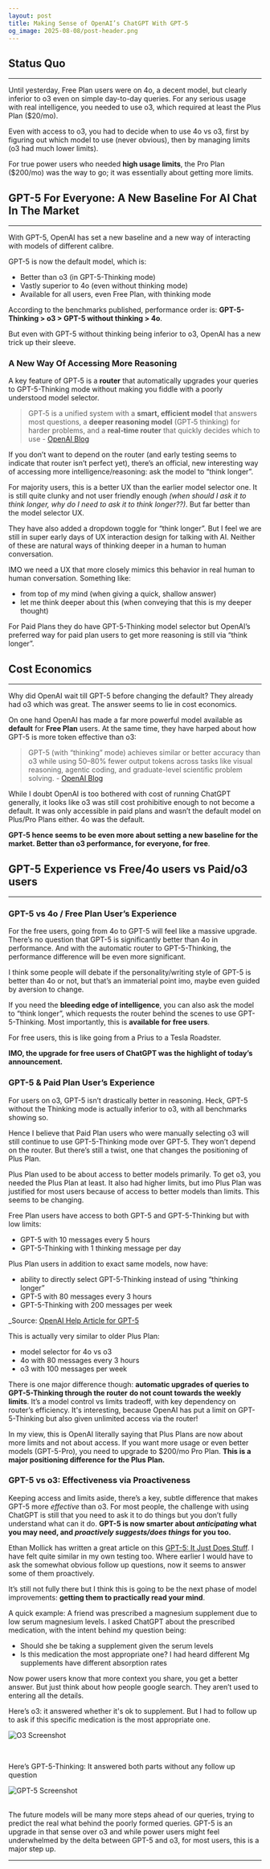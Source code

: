 ```yaml
---
layout: post
title: Making Sense of OpenAI’s ChatGPT With GPT-5
og_image: 2025-08-08/post-header.png
---
```

## Status Quo
---
Until yesterday, Free Plan users were on 4o, a decent model, but clearly inferior to o3 even on simple day-to-day queries. For any serious usage with real intelligence, you needed to use o3, which required at least the Plus Plan ($20/mo).

Even with access to o3, you had to decide when to use 4o vs o3, first by figuring out which model to use (never obvious), then by managing limits (o3 had much lower limits).

For true power users who needed **high usage limits**, the Pro Plan ($200/mo) was the way to go; it was essentially about getting more limits.

## GPT-5 For Everyone: A New Baseline For AI Chat In The Market
---
With GPT-5, OpenAI has set a new baseline and a new way of interacting with models of different calibre.

GPT-5 is now the default model, which is:
- Better than o3 (in GPT-5-Thinking mode)
- Vastly superior to 4o (even without thinking mode)
- Available for all users, even Free Plan, with thinking mode

According to the benchmarks published, performance order is: **GPT-5-Thinking > o3 > GPT-5 without thinking > 4o**.

But even with GPT-5 without thinking being inferior to o3, OpenAI has a new trick up their sleeve.

### A New Way Of Accessing More Reasoning
A key feature of GPT‑5 is a **router** that automatically upgrades your queries to GPT-5-Thinking mode without making you fiddle with a poorly understood model selector.

> GPT‑5 is a unified system with a **smart, efficient model** that answers most questions, a **deeper reasoning model** (GPT‑5 thinking) for harder problems, and a **real‑time router** that quickly decides which to use - [OpenAI Blog](https://openai.com/index/introducing-gpt-5/)

If you don’t want to depend on the router (and early testing seems to indicate that router isn’t perfect yet), there’s an official, new interesting way of accessing more intelligence/reasoning: ask the model to “think longer”.

For majority users, this is a better UX than the earlier model selector one. It is still quite clunky and not user friendly enough *(when should I ask it to think longer, why do I need to ask it to think longer??)*. But far better than the model selector UX.

They have also added a dropdown toggle for “think longer”. But I feel we are still in super early days of UX interaction design for talking with AI. Neither of these are natural ways of thinking deeper in a human to human conversation.

IMO we need a UX that more closely mimics this behavior in real human to human conversation. Something like:
- from top of my mind (when giving a quick, shallow answer)
- let me think deeper about this (when conveying that this is my deeper thought)

For Paid Plans they do have GPT-5-Thinking model selector but OpenAI’s preferred way for paid plan users to get more reasoning is still via “think longer”.

## Cost Economics
---
Why did OpenAI wait till GPT-5 before changing the default? They already had o3 which was great. The answer seems to lie in cost economics.

On one hand OpenAI has made a far more powerful model available as **default** for **Free Plan** users. At the same time, they have harped about how GPT-5 is more token effective than o3:

> GPT-5 (with “thinking” mode) achieves similar or better accuracy than o3 while using 50–80% fewer output tokens across tasks like visual reasoning, agentic coding, and graduate-level scientific problem solving. - [OpenAI Blog](https://openai.com/index/introducing-gpt-5/)

While I doubt OpenAI is too bothered with cost of running ChatGPT generally, it looks like o3 was still cost prohibitive enough to not become a default. It was only accessible in paid plans and wasn’t the default model on Plus/Pro Plans either. 4o was the default.

**GPT-5 hence seems to be even more about setting a new baseline for the market. Better than o3 performance, for everyone, for free**.

## GPT-5 Experience vs Free/4o users vs Paid/o3 users
---
### GPT-5 vs 4o / Free Plan User’s Experience
For the free users, going from 4o to GPT-5 will feel like a massive upgrade. There’s no question that GPT-5 is significantly better than 4o in performance. And with the automatic router to GPT-5-Thinking, the performance difference will be even more significant.

I think some people will debate if the personality/writing style of GPT-5 is better than 4o or not, but that’s an immaterial point imo, maybe even guided by aversion to change.

If you need the **bleeding edge of intelligence**, you can also ask the model to “think longer”, which requests the router behind the scenes to use GPT-5-Thinking. Most importantly, this is **available for free users**.

For free users, this is like going from a Prius to a Tesla Roadster.

**IMO, the upgrade for free users of ChatGPT was the highlight of today’s announcement.**

### GPT-5 & Paid Plan User’s Experience
For users on o3, GPT-5 isn’t drastically better in reasoning. Heck, GPT-5 without the Thinking mode is actually inferior to o3, with all benchmarks showing so.

Hence I believe that Paid Plan users who were manually selecting o3 will still continue to use GPT-5-Thinking mode over GPT-5. They won’t depend on the router. But there’s still a twist, one that changes the positioning of Plus Plan.

Plus Plan used to be about access to better models primarily. To get o3, you needed the Plus Plan at least. It also had higher limits, but imo Plus Plan was justified for most users because of access to better models than limits. This seems to be changing. 

Free Plan users have access to both GPT-5 and GPT-5-Thinking but with low limits:
- GPT-5 with 10 messages every 5 hours
- GPT-5-Thinking with 1 thinking message per day

Plus Plan users in addition to exact same models, now have:
* ability to directly select GPT-5-Thinking instead of using “thinking longer”
* GPT-5 with 80 messages every 3 hours
* GPT-5-Thinking with 200 messages per week

_Source: [OpenAI Help Article for GPT-5](https://help.openai.com/en/articles/11909943-gpt-5-in-chatgpt)

This is actually very similar to older Plus Plan:
- model selector for 4o vs o3
- 4o with 80 messages every 3 hours
- o3 with 100 messages per week

There is one major difference though: **automatic upgrades of queries to GPT-5-Thinking through the router** **do not count towards the weekly limits**. It’s a model control vs limits tradeoff, with key dependency on router’s efficiency. It's interesting, because OpenAI has put a limit on GPT-5-Thinking but also given unlimited access via the router!

In my view, this is OpenAI literally saying that Plus Plans are now about more limits and not about access. If you want more usage or even better models (GPT-5-Pro), you need to upgrade to $200/mo Pro Plan. **This is a major positioning difference for the Plus Plan.**

### GPT-5 vs o3: Effectiveness via Proactiveness
Keeping access and limits aside, there’s a key, subtle difference that makes GPT-5 more *effective* than o3. For most people, the challenge with using ChatGPT is still that you need to ask it to do things but you don’t fully understand what can it do. **GPT-5 is now smarter about *anticipating* what you may need, and *proactively suggests/does things* for you too.**

Ethan Mollick has written a great article on this [GPT-5: It Just Does Stuff](https://www.oneusefulthing.org/p/gpt-5-it-just-does-stuff?publication_id=1180644&post_id=170319557&isFreemail=true&r=3o9&triedRedirect=true). I have felt quite similar in my own testing too. Where earlier I would have to ask the somewhat obvious follow up questions, now it seems to answer some of them proactively.

It’s still not fully there but I think this is going to be the next phase of model improvements: **getting them to practically read your mind**.

A quick example: A friend was prescribed a magnesium supplement due to low serum magnesium levels. I asked ChatGPT about the prescribed medication, with the intent behind my question being:
- Should she be taking a supplement given the serum levels
- Is this medication the most appropriate one? I had heard different Mg supplements have different absorption rates

Now power users know that more context you share, you get a better answer. But just think about how people google search. They aren’t used to entering all the details.

Here’s o3: it answered whether it's ok to supplement. But I had to follow up to ask if this specific medication is the most appropriate one.

![O3 Screenshot](/images/posts/2025-08-08/o3.png)

<br />

Here’s GPT-5-Thinking: It answered both parts without any follow up question

![GPT-5 Screenshot](/images/posts/2025-08-08/gpt-5.png)

<br />
The future models will be many more steps ahead of our queries, trying to predict the real what behind the poorly formed queries. GPT-5 is an upgrade in that sense over o3 and while power users might feel underwhelmed by the delta between GPT-5 and o3, for most users, this is a major step up.

---
